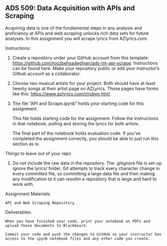 ## ADS 509: Data Acquisition with APIs and Scraping
Acquiring data is one of the fundamental steps in any analysis and proficiency at APIs and web scraping unlocks rich data sets for future analyses. In this assignment you will scrape lyrics from AZlyrics.com.

Instructions:

1. Create a repository under your GitHub account from this template: https://github.com/roozbehsadeghian/ads-tm-api-scrape. Instructions can be found here. Make your repository public or add your instructor’s Github account as a collaborator.

2. Choose two musical artists for your project. Both should have at least twenty songs at their artist page on AZLyrics. Those pages have forms like this: https://www.azlyrics.com/r/robyn.html.

3. The file “API and Scrape.ipynb” holds your starting code for this assignment.  

    This file holds starting code for the assignment. Follow the instructions in that notebook, pulling and storing the lyrics for both artists. 

    The final part of the notebook holds evaluation code. If you’ve completed the assignment correctly, you should be able to just run this section as is.

Things to leave out of your repo

1. Do not include the raw data in the repository. The .gitignore file is set-up ignore the lyrics/ folder. Git attempts to track every character change in every committed file, so committing a large data file and then making any modification to it can resultin a repository that is large and hard to work with.

Assignment Materials:

    API and Web Scraping Repository

Deliverables:

    When you have finished your code, print your notebook as PDFs and upload these documents to Blackboard.

    Commit your code and push the changes to GitHub so your instructor has access to the ipynb notebook files and any other code you create.
